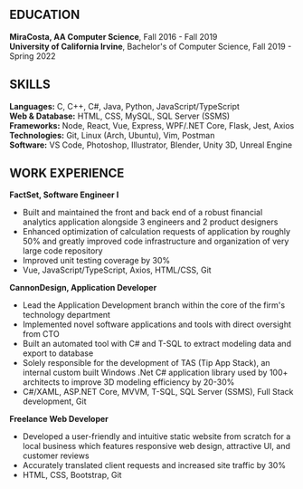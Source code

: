 ## EDUCATION
**MiraCosta, AA Computer Science**, Fall 2016 - Fall 2019  
**University of California Irvine**, Bachelor's of Computer Science, Fall 2019 - Spring 2022  

## SKILLS
**Languages:** C, C++, C#, Java, Python, JavaScript/TypeScript  
**Web & Database:** HTML, CSS, MySQL, SQL Server (SSMS)  
**Frameworks:** Node, React, Vue, Express, WPF/.NET Core, Flask, Jest, Axios  
**Technologies:** Git, Linux (Arch, Ubuntu), Vim, Postman  
**Software:** VS Code, Photoshop, Illustrator, Blender, Unity 3D, Unreal Engine  

## WORK EXPERIENCE
**FactSet, Software Engineer I**
* Built and maintained the front and back end of a robust financial analytics application alongside 3 engineers and 2 product designers  
* Enhanced optimization of calculation requests of application by roughly 50% and greatly improved code infrastructure and organization of very large code repository
* Improved unit testing coverage by 30%
* Vue, JavaScript/TypeScript, Axios, HTML/CSS, Git

**CannonDesign, Application Developer**
* Lead the Application Development branch within the core of the firm's technology department
* Implemented novel software applications and tools with direct oversight from CTO
* Built an automated tool with C# and T-SQL to extract modeling data and export to database
* Solely responsible for the development of TAS (Tip App Stack), an internal custom built Windows .Net C# application library used by 100+ architects to improve 3D modeling efficiency by 20-30%
* C#/XAML, ASP.NET Core, MVVM, T-SQL, SQL Server (SSMS), Full Stack development, Git

**Freelance Web Developer**
* Developed a user-friendly and intuitive static website from scratch for a local business which features responsive web design, attractive UI, and customer reviews
* Accurately translated client requests and increased site traffic by 30%
* HTML, CSS, Bootstrap, Git  